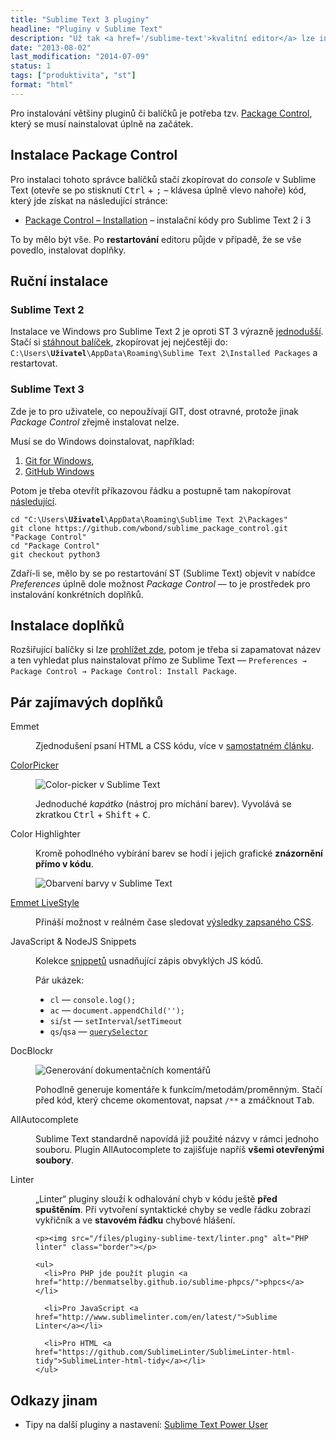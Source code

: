```yaml
---
title: "Sublime Text 3 pluginy"
headline: "Pluginy v Sublime Text"
description: "Už tak <a href='/sublime-text'>kvalitní editor</a> lze instalací vhodných rozšířeních učinit ještě lepším. Jak a jaké pluginy nainstalovat?a href='/sublime-text'"
date: "2013-08-02"
last_modification: "2014-07-09"
status: 1
tags: ["produktivita", "st"]
format: "html"
---
```


<p>Pro instalování většiny pluginů či balíčků je potřeba tzv. <a href="http://wbond.net/sublime_packages/package_control">Package Control</a>, který se musí nainstalovat úplně na začátek.</p>

<h2 id="package-control">Instalace Package Control</h2>

<p>Pro instalaci tohoto správce balíčků stačí zkopírovat do <i>console</i> v Sublime Text (otevře se po stisknutí <kbd>Ctrl</kbd> + <kbd>;</kbd> – klávesa úplně vlevo nahoře) kód, který jde získat na následující stránce:</p>

<div class="external-content">
  <ul>
    <li><a href="https://packagecontrol.io/installation">Package Control – Installation</a> – instalační kódy pro Sublime Text 2 i 3</li>
  </ul>
</div>

<p>To by mělo být vše. Po <b>restartování</b> editoru půjde v případě, že se vše povedlo, instalovat doplňky.</p>


<h2 id="rucni">Ruční instalace</h2>

<h3 id="st2">Sublime Text 2</h3>

<p>Instalace ve Windows pro Sublime Text 2 je oproti ST 3 výrazně <a href="http://wbond.net/sublime_packages/package_control/installation#Manual_Instructions">jednodušší</a>. Stačí si <a href="https://sublime.wbond.net/Package%20Control.sublime-package">stáhnout balíček</a>, zkopírovat jej nejčestěji do: <code>C:\Users\<b>Uživatel</b>\AppData\Roaming\Sublime Text 2\Installed Packages</code> a restartovat.</p>




<h3 id="st3">Sublime Text 3</h3>

<p>Zde je to pro uživatele, co nepoužívají GIT, dost otravné, protože jinak <i>Package Control</i> zřejmě instalovat nelze.</p>

<p>Musí se do Windows doinstalovat, například:</p>

<ol>
  <li><a href="http://msysgit.github.io/">Git for Windows</a>,</li>
  <li><a href="http://windows.github.com/">GitHub Windows</a></li>
</ol>

<p>Potom je třeba otevřít příkazovou řádku a postupně tam nakopírovat <a href="http://wbond.net/sublime_packages/package_control/installation#ST3">následující</a>.</p>
<pre><code>cd "C:\Users\<b>Uživatel</b>\AppData\Roaming\Sublime Text 2\Packages"
git clone https://github.com/wbond/sublime_package_control.git "Package Control"
cd "Package Control"
git checkout python3</code></pre>

<p>Zdaří-li se, mělo by se po restartování ST (Sublime Text) objevit v nabídce <i>Preferences</i> úplně dole možnost <i>Package Control</i> — to je prostředek pro instalování konkrétních doplňků.</p>



<h2 id="instalace">Instalace doplňků</h2>

<p>Rozšiřující balíčky si lze <a href="http://wbond.net/sublime_packages/community">prohlížet zde</a>, potom je třeba si zapamatovat název a ten vyhledat plus nainstalovat přímo ze Sublime Text — <code>Preferences → Package Control → Package Control: Install Package</code>.</p>




<h2 id="pluginy">Pár zajímavých doplňků</h2>

<dl>
  <dt>Emmet</dt>
  <dd>
    <p>Zjednodušení psaní HTML a CSS kódu, více v <a href="/emmet">samostatném článku</a>.</p>
  </dd>
  
  <dt><a href="http://weslly.github.io/ColorPicker/">ColorPicker</a></dt>
  <dd>
    <p><img src="/files/pluginy-sublime-text/color-picker.png" alt="Color-picker v Sublime Text" class="border"></p>
    <p>Jednoduché <i>kapátko</i> (nástroj pro míchání barev). Vyvolává se zkratkou <kbd>Ctrl</kbd> + <kbd>Shift</kbd> + <kbd>C</kbd>.</p></dd>
  
  
  
  
  
  
  
  
  
  
  
  
  
  
  
  
  
  
  
  
  
  
  
  
  
  
  
  
  
  
  <dt id="color-highlighter">Color Highlighter</dt>
  <dd>
    <p>Kromě pohodlného vybírání barev se hodí i jejich grafické <b>znázornění přímo v kódu</b>.</p>
    <p><img src="/files/pluginy-sublime-text/zobrazeni-barvy.png" alt="Obarvení barvy v Sublime Text" class="border"></p>
  </dd>
 
  
  <dt><a href="/zivy-nahled-css">Emmet LiveStyle</a></dt>
  <dd>
    <p>Přináší možnost v reálném čase sledovat <a href="/zivy-nahled-css">výsledky zapsaného CSS</a>.</p>
  </dd>
  
  <dt>JavaScript &amp; NodeJS Snippets</dt>
  <dd><p>Kolekce <a href="https://github.com/zenorocha/sublime-snippets-js">snippetů</a> usnadňující zápis obvyklých JS kódů.</p>
    <p>Pár ukázek:</p>
  <ul>
    <li><code>cl</code> — <code>console.log();</code></li>
    <li><code>ac</code> — <code>document.appendChild('');</code></li>
    <li><code>si</code>/<code>st</code> — <code>setInterval</code>/<code>setTimeout</code></li>
    <li><code>qs</code>/<code>qsa</code> — <a href="/queryselector"><code>querySelector</code></a></li>
  </ul>
  </dd>
  
  <dt id="docblockr">DocBlockr</dt>
  <dd>
    <p><img src="/files/pluginy-sublime-text/docblockr.png" alt="Generování dokumentačních komentářů" class="border"></p>
    <p>Pohodlně generuje komentáře k funkcím/metodám/proměnným. Stačí před kód, který chceme okomentovat, napsat <code>/**</code> a zmáčknout <kbd>Tab</kbd>.</p>
  </dd>
  
  <dt id="AllAutocomplete">AllAutocomplete</dt>
  <dd>
    <p>Sublime Text standardně napovídá již použité názvy v rámci jednoho souboru. Plugin AllAutocomplete to zajišťuje napříš <b>všemi otevřenými soubory</b>.</p>
  </dd>
  
  <dt id="linter">Linter</dt>
  
  <dd>
    <p>„Linter“ pluginy slouží k odhalování chyb v kódu ještě <b>před spuštěním</b>. Při vytvoření syntaktické chyby se vedle řádku zobrazí vykřičník a ve <b>stavovém řádku</b> chybové hlášení.</p>
    
    <p><img src="/files/pluginy-sublime-text/linter.png" alt="PHP linter" class="border"></p> 
    
    <ul>
      <li>Pro PHP jde použít plugin <a href="http://benmatselby.github.io/sublime-phpcs/">phpcs</a></li>
      
      <li>Pro JavaScript <a href="http://www.sublimelinter.com/en/latest/">Sublime Linter</a></li>
      
      <li>Pro HTML <a href="https://github.com/SublimeLinter/SublimeLinter-html-tidy">SublimeLinter-html-tidy</a></li>
    </ul>
  </dd>
  
</dl>

<h2 id="odkazy">Odkazy jinam</h2>

<ul>
  <li>Tipy na další pluginy a nastavení: <a href="http://wesbos.github.io/Sublime-Text-Power-User-Talk/">Sublime Text Power User</a></li>
</ul>